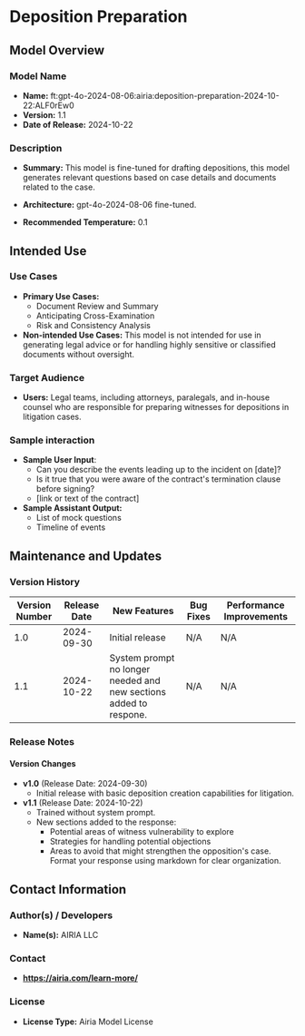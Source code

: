 # Deposition Preparation

## Model Overview

### Model Name
- **Name:** ft:gpt-4o-2024-08-06:airia:deposition-preparation-2024-10-22:ALF0rEw0
- **Version:** 1.1
- **Date of Release:** 2024-10-22

### Description
- **Summary:** This model is fine-tuned for drafting depositions, this model generates relevant questions based on case details and documents related to the case.

- **Architecture:**  gpt-4o-2024-08-06 fine-tuned.
- **Recommended Temperature:** 0.1

## Intended Use

### Use Cases
- **Primary Use Cases:**
  - Document Review and Summary
  - Anticipating Cross-Examination
  - Risk and Consistency Analysis
- **Non-intended Use Cases:** This model is not intended for use in generating legal advice or for handling highly sensitive or classified documents without oversight.

### Target Audience
- **Users:** Legal teams, including attorneys, paralegals, and in-house counsel who are responsible for preparing witnesses for depositions in litigation cases.
  
### Sample interaction
- **Sample User Input**: 
  - Can you describe the events leading up to the incident on [date]?
  - Is it true that you were aware of the contract's termination clause before signing?
  - [link or text of the contract]
- **Sample Assistant Output:**
  - List of mock questions
  - Timeline of events




## Maintenance and Updates

### Version History
| Version Number | Release Date | New Features                  | Bug Fixes                   | Performance Improvements     |
|----------------|--------------|-------------------------------|-----------------------------|------------------------------|
| 1.0            | 2024-09-30  | Initial release               | N/A | N/A |
| 1.1            | 2024-10-22  | System prompt no longer needed and new sections added to respone. | N/A | N/A |



### Release Notes
#### Version Changes
- **v1.0** (Release Date: 2024-09-30)
  - Initial release with basic deposition creation capabilities for litigation. 
- **v1.1** (Release Date: 2024-10-22)
  - Trained without system prompt.
  - New sections added to the response:
    - Potential areas of witness vulnerability to explore
    - Strategies for handling potential objections
    - Areas to avoid that might strengthen the opposition's case. Format your response using markdown for clear organization.


## Contact Information

### Author(s) / Developers
- **Name(s):** AIRIA LLC

### Contact
- **https://airia.com/learn-more/** 

### License
- **License Type:** Airia Model License
